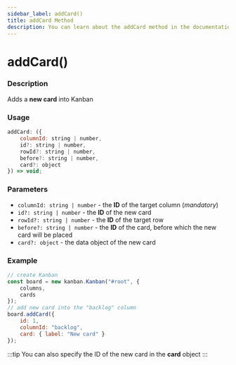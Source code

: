 ```yaml
---
sidebar_label: addCard()
title: addCard Method
description: You can learn about the addCard method in the documentation of the DHTMLX JavaScript Kanban library. Browse developer guides and API reference, try out code examples and live demos, and download a free 30-day evaluation version of DHTMLX Kanban.
---
```


# addCard()

### Description

Adds a **new card** into Kanban

### Usage

~~~jsx {}
addCard: ({
	columnId: string | number,
	id?: string | number,
	rowId?: string | number,
	before?: string | number,
	card?: object
}) => void;
~~~

### Parameters

- `columnId: string | number` - the **ID** of the target column (*mandatory*)
- `id?: string | number` -  the **ID** of the new card
- `rowId?: string | number` - the **ID** of the target row
- `before?: string | number` - the **ID** of the card, before which the new card will be placed  
- `card?: object` - the data object of the new card

### Example

~~~jsx {7-12}
// create Kanban
const board = new kanban.Kanban("#root", {
	columns,
	cards
});
// add new card into the "backlog" column
board.addCard({
	id: 1,
	columnId: "backlog",
	card: { label: "New card" }
});
~~~

:::tip
You can also specify the ID of the new card in the **card** object
:::
